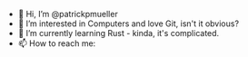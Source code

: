 - 👋 Hi, I’m @patrickpmueller
- 👀 I’m interested in Computers and love Git, isn't it obvious?
- 🌱 I’m currently learning Rust - kinda, it's complicated.
- 📫 How to reach me: 

<!---
patrickpmueller/patrickpmueller is a ✨ special ✨ repository because its `README.md` (this file) appears on your GitHub profile.
You can click the Preview link to take a look at your changes.
--->
